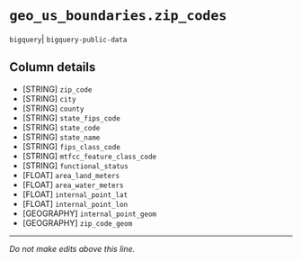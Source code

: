 # `geo_us_boundaries.zip_codes`
`bigquery`| `bigquery-public-data`

## Column details
* [STRING]    `zip_code`
* [STRING]    `city`
* [STRING]    `county`
* [STRING]    `state_fips_code`
* [STRING]    `state_code`
* [STRING]    `state_name`
* [STRING]    `fips_class_code`
* [STRING]    `mtfcc_feature_class_code`
* [STRING]    `functional_status`
* [FLOAT]     `area_land_meters`
* [FLOAT]     `area_water_meters`
* [FLOAT]     `internal_point_lat`
* [FLOAT]     `internal_point_lon`
* [GEOGRAPHY] `internal_point_geom`
* [GEOGRAPHY] `zip_code_geom`

-------------------------------------------------------------------------------
*Do not make edits above this line.*
